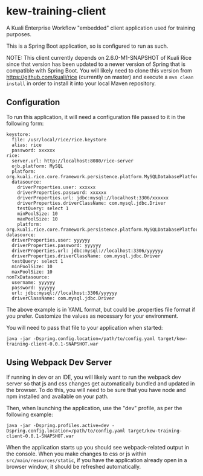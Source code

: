 # kew-training-client

A Kuali Enterprise Workflow "embedded" client application used for training purposes.

This is a Spring Boot application, so is configured to run as such.

NOTE: This client currently depends on 2.6.0-M1-SNAPSHOT of Kuali Rice since that version has been
updated to a newer version of Spring that is compatible with Spring Boot. You will likely need to
clone this version from https://github.com/kuali/rice (currently on master) and execute a `mvn clean install` in order to install it into your local Maven repository.

## Configuration

To run this application, it will need a configuration file passed to it in the following form:

```server.port: 8081
keystore:
  file: /usr/local/rice/rice.keystore
  alias: rice
  password: xxxxxx
rice:
  server.url: http://localhost:8080/rice-server
  ojb.platform: MySQL
  platform: org.kuali.rice.core.framework.persistence.platform.MySQLDatabasePlatform
  datasource:
    driverProperties.user: xxxxxx
    driverProperties.password: xxxxxx
    driverProperties.url: jdbc:mysql://localhost:3306/xxxxxx
    driverProperties.driverClassName: com.mysql.jdbc.Driver
    testQuery: select 1
    minPoolSize: 10
    maxPoolSize: 10
    platform: org.kuali.rice.core.framework.persistence.platform.MySQLDatabasePlatform
datasource:
  driverProperties.user: yyyyyy
  driverProperties.password: yyyyyy
  driverProperties.url: jdbc:mysql://localhost:3306/yyyyyy
  driverProperties.driverClassName: com.mysql.jdbc.Driver
  testQuery: select 1
  minPoolSize: 10
  maxPoolSize: 10
nonTxDatasource:
  username: yyyyyy
  password: yyyyyy
  url: jdbc:mysql://localhost:3306/yyyyyy
  driverClassName: com.mysql.jdbc.Driver
```

The above example is in YAML format, but could be .properties file format if you prefer. Customize the values as necessary for your environment.

You will need to pass that file to your application when started:

```java -jar -Dspring.config.location=/path/to/config.yaml target/kew-training-client-0.0.1-SNAPSHOT.war```

## Using Webpack Dev Server

If running in dev or an IDE, you will likely want to run the webpack dev server so that js and css changes get automatically bundled and updated in the browser. To do this, you will need to be sure that you have node and npm installed and available on your path.

Then, when launching the application, use the "dev" profile, as per the following example:

```java -jar -Dspring.profiles.active=dev -Dspring.config.location=/path/to/config.yaml target/kew-training-client-0.0.1-SNAPSHOT.war```

When the application starts up you should see webpack-related output in the console. When you make changes to css or js within `src/main/resources/static`, if you have the application already open in a browser window, it should be refreshed automatically. 